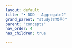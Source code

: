 ```yaml
---
layout: default
title: "• DDD - Aggregate2"
grand_parent: "study(방법론)"
parent: "concepts"
nav_order: 4
has_children: true

---
```



